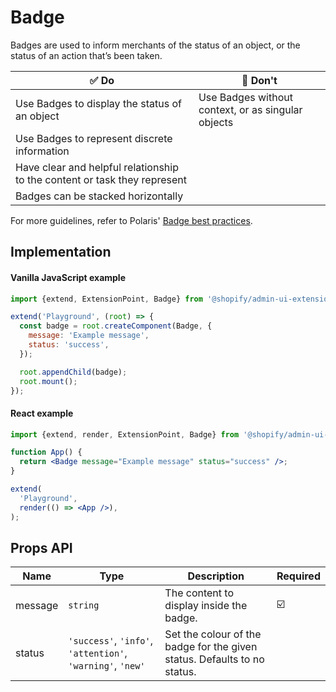 # Badge

Badges are used to inform merchants of the status of an object, or the status of an action that’s been taken.

| ✅ Do                                                                     | 🛑 Don't                                           |
| ------------------------------------------------------------------------- | -------------------------------------------------- |
| Use Badges to display the status of an object                             | Use Badges without context, or as singular objects |
| Use Badges to represent discrete information                              |                                                    |
| Have clear and helpful relationship to the content or task they represent |                                                    |
| Badges can be stacked horizontally                                        |                                                    |

For more guidelines, refer to Polaris' [Badge best practices](https://polaris.shopify.com/components/images-and-icons/badge#section-best-practices).

## Implementation

#### Vanilla JavaScript example

```js
import {extend, ExtensionPoint, Badge} from '@shopify/admin-ui-extensions';

extend('Playground', (root) => {
  const badge = root.createComponent(Badge, {
    message: 'Example message',
    status: 'success',
  });

  root.appendChild(badge);
  root.mount();
});
```

#### React example

```jsx
import {extend, render, ExtensionPoint, Badge} from '@shopify/admin-ui-extensions-react';

function App() {
  return <Badge message="Example message" status="success" />;
}

extend(
  'Playground',
  render(() => <App />),
);
```

## Props API

| Name    | Type                                                       | Description                                                              | Required |
| ------- | ---------------------------------------------------------- | ------------------------------------------------------------------------ | -------- |
| message | `string`                                                   | The content to display inside the badge.                                 | ☑️       |
| status  | `'success'`, `'info'`, `'attention'`, `'warning'`, `'new'` | Set the colour of the badge for the given status. Defaults to no status. |          |
